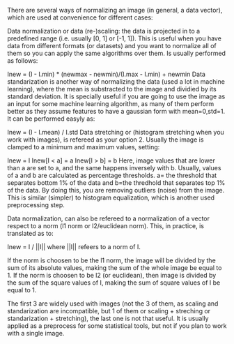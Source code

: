 There are several ways of normalizing an image (in general, a data vector), which are used at convenience for different cases:

Data normalization or data (re-)scaling: the data is projected in to a predefined range (i.e. usually [0, 1] or [-1, 1]). This is useful when you have data from different formats (or datasets) and you want to normalize all of them so you can apply the same algorithms over them. Is usually performed as follows:

Inew = (I - I.min) * (newmax - newmin)/(I.max - I.min)  + newmin
Data standarization is another way of normalizing the data (used a lot in machine learning), where the mean is substracted to the image and dividied by its standard deviation. It is specially useful if you are going to use the image as an input for some machine learning algorithm, as many of them perform better as they assume features to have a gaussian form with mean=0,std=1. It can be performed easyly as:

Inew = (I - I.mean) / I.std
Data stretching or (histogram stretching when you work with images), is refereed as your option 2. Usually the image is clamped to a minimum and maximum values, setting:

Inew = I
Inew[I < a] = a
Inew[I > b] = b
Here, image values that are lower than a are set to a, and the same happens inversely with b. Usually, values of a and b are calculated as percentage thresholds. a= the threshold that separates bottom 1% of the data and b=the thredhold that separates top 1% of the data. By doing this, you are removing outliers (noise) from the image. This is similar (simpler) to histogram equalization, which is another used preprocessing step.

Data normalization, can also be refereed to a normalization of a vector respect to a norm (l1 norm or l2/euclidean norm). This, in practice, is translated as to:

Inew = I / ||I||
where ||I|| refeers to a norm of I.

If the norm is choosen to be the l1 norm, the image will be divided by the sum of its absolute values, making the sum of the whole image be equal to 1. If the norm is choosen to be l2 (or euclidean), then image is divided by the sum of the square values of I, making the sum of square values of I be equal to 1.

The first 3 are widely used with images (not the 3 of them, as scaling and standarization are incompatible, but 1 of them or scaling + streching or standarization + stretching), the last one is not that useful. It is usually applied as a preprocess for some statistical tools, but not if you plan to work with a single image.
